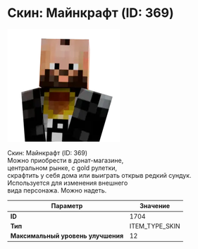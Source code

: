 # Скин: Майнкрафт (ID: 369)

![Item Image](../img/1704.webp?raw=true)

Скин: Майнкрафт (ID: 369)<br>Можно приобрести в донат-магазине,<br>центральном рынке, с gold рулетки,<br>скрафтить у себя дома или выиграть открыв редкий сундук.<br>Используется для изменения внешнего<br>вида персонажа. Можно надеть.


| Параметр | Значение |
|----------|----------|
| **ID** | 1704 |
| **Тип** | ITEM_TYPE_SKIN |
| **Максимальный уровень улучшения** | 12 |

